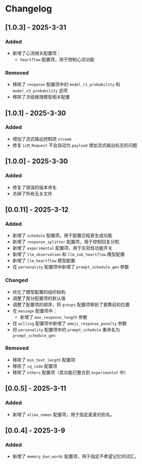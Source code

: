# Changelog

## [1.0.3] - 2025-3-31
### Added
- 新增了心流相关配置项：
  - `heartflow` 配置项，用于控制心流功能

### Removed
- 移除了 `response` 配置项中的 `model_r1_probability` 和 `model_v3_probability` 选项
- 移除了次级推理模型相关配置

## [1.0.1] - 2025-3-30
### Added
- 增加了流式输出控制项 `stream`
- 修复 `LLM_Request` 不会自动为 `payload` 增加流式输出标志的问题

## [1.0.0] - 2025-3-30
### Added
- 修复了错误的版本命名
- 杀掉了所有无关文件

## [0.0.11] - 2025-3-12
### Added
- 新增了 `schedule` 配置项，用于配置日程表生成功能
- 新增了 `response_splitter` 配置项，用于控制回复分割
- 新增了 `experimental` 配置项，用于实验性功能开关
- 新增了 `llm_observation` 和 `llm_sub_heartflow` 模型配置
- 新增了 `llm_heartflow` 模型配置
- 在 `personality` 配置项中新增了 `prompt_schedule_gen` 参数

### Changed
- 优化了模型配置的组织结构
- 调整了部分配置项的默认值
- 调整了配置项的顺序，将 `groups` 配置项移到了更靠前的位置
- 在 `message` 配置项中：
  - 新增了 `max_response_length` 参数
- 在 `willing` 配置项中新增了 `emoji_response_penalty` 参数
- 将 `personality` 配置项中的 `prompt_schedule` 重命名为 `prompt_schedule_gen`

### Removed
- 移除了 `min_text_length` 配置项
- 移除了 `cq_code` 配置项
- 移除了 `others` 配置项（其功能已整合到 `experimental` 中）

## [0.0.5] - 2025-3-11
### Added
- 新增了 `alias_names` 配置项，用于指定麦麦的别名。

## [0.0.4] - 2025-3-9
### Added
- 新增了 `memory_ban_words` 配置项，用于指定不希望记忆的词汇。